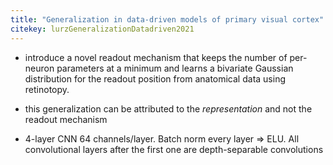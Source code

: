 ```yaml
---
title: "Generalization in data-driven models of primary visual cortex"
citekey: lurzGeneralizationDatadriven2021
---
```


- introduce a novel readout mechanism that keeps the number of per-neuron parameters at a minimum and learns a bivariate Gaussian distribution for the readout position from anatomical data using retinotopy.
- this generalization can be attributed to the *representation* and not the readout mechanism

- 4-layer CNN 64 channels/layer. Batch norm every layer => ELU. All convolutional layers after the first one are depth-separable convolutions
